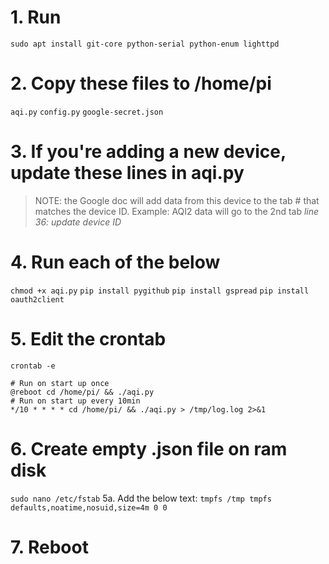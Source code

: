 # 1. Run
`sudo apt install git-core python-serial python-enum lighttpd`


# 2. Copy these files to /home/pi
`aqi.py`
`config.py`
`google-secret.json`


# 3. If you're adding a new device, update these lines in aqi.py
> NOTE: the Google doc will add data from this device to the tab # that matches the device ID. Example: AQI2 data will go to the 2nd tab
*line 36: update device ID*


# 4. Run each of the below
`chmod +x aqi.py`
`pip install pygithub`
`pip install gspread`
`pip install oauth2client`



# 5. Edit the crontab
`crontab -e`
```
# Run on start up once
@reboot cd /home/pi/ && ./aqi.py
# Run on start up every 10min
*/10 * * * * cd /home/pi/ && ./aqi.py > /tmp/log.log 2>&1
```


# 6. Create empty .json file on ram disk
`sudo nano /etc/fstab`
5a. Add the below text:
`tmpfs /tmp tmpfs defaults,noatime,nosuid,size=4m 0 0`


# 7. Reboot
